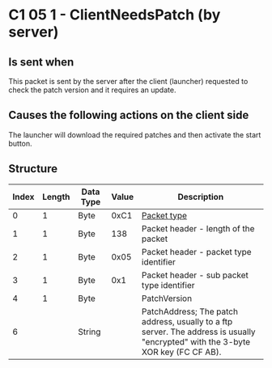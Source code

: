 # C1 05 1 - ClientNeedsPatch (by server)

## Is sent when

This packet is sent by the server after the client (launcher) requested to check the patch version and it requires an update.

## Causes the following actions on the client side

The launcher will download the required patches and then activate the start button.

## Structure

| Index | Length | Data Type | Value | Description |
|-------|--------|-----------|-------|-------------|
| 0 | 1 |   Byte   | 0xC1  | [Packet type](PacketTypes.md) |
| 1 | 1 |    Byte   |   138   | Packet header - length of the packet |
| 2 | 1 |    Byte   | 0x05  | Packet header - packet type identifier |
| 3 | 1 |    Byte   | 0x1  | Packet header - sub packet type identifier |
| 4 | 1 | Byte |  | PatchVersion |
| 6 |  | String |  | PatchAddress; The patch address, usually to a ftp server. The address is usually "encrypted" with the 3-byte XOR key (FC CF AB). |